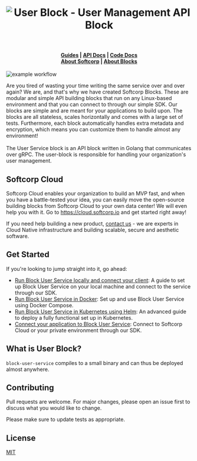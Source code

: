 <h1 align="center"><img src="https://softcorp-io.github.io/website/blocks/user_block_cover.png" alt="User Block - User Management API Block"></h1>
<br/>
<h4 align="center">
    <a href="https://www.softcorp.io/blocks/user/docs/guide">Guides</a> |
    <a href="https://www.softcorp.io/blocks/user/docs/api">API Docs</a> |
    <a href="https://www.softcorp.io/blocks/user/docs/code">Code Docs</a> <br/>
    <a href="https://www.softcorp.io">About Softcorp</a> |
    <a href="https://www.blocks.softcorp.io">About Blocks</a>
</h4>

![example workflow](https://github.com/softcorp-io/block-user-service/actions/workflows/build.yaml/badge.svg)

Are you tired of wasting your time writing the same service over and over again?
We are, and that's why we have created Softcorp Blocks. These are modular and simple API building blocks that run on
any Linux-based environment and that you can connect to through our simple SDK.
Our blocks are simple and are meant for your applications to build upon. The blocks are all stateless, scales horizontally and comes with a large set of tests.
Furthermore, each block automatically handles extra metadata and encryption, which means you can customize them to handle almost any environment!
<br/><br/>
The User Service block is an API block written in Golang that communicates over gRPC. The user-block is responsible for handling
your organization's user management.

## Softcorp Cloud
Softcorp Cloud enables your organization to build an MVP fast, and when you have a battle-tested your idea, you can
easily move the open-source building blocks from Softcorp Cloud to your own data center! We will even help you with it.
Go to <a href="https://cloud.softcorp.io"> https://cloud.softcorp.io <a/> and get started right away! 

If you need help building a new product, [contact us](https://softcorp.io/contact) - we are experts in Cloud Native infrastructure and building scalable, secure and aesthetic software.

## Get Started
If you're looking to jump straight into it, go ahead:

- [Run Block User Service locally and connect your client](): A guide to set up Block User Service on your local machine and connect to the service through our SDK. 
- [Run Block User Service in Docker](): Set up and use Block User Service using Docker Compose.
- [Run Block User Service in Kubernetes using Helm](): An advanced guide to deploy a fully functional set up in Kubernetes.
- [Connect your application to Block User Service](): Connect to Softcorp Cloud or your private environment through our SDK.


## What is User Block?
```block-user-service``` compiles to a small binary and can thus be deployed almost anywhere. 

## Contributing
Pull requests are welcome. For major changes, please open an issue first to discuss what you would like to change.

Please make sure to update tests as appropriate.

## License
[MIT](https://choosealicense.com/licenses/mit/)